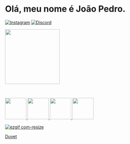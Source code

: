 # Olá, meu nome é João Pedro.
[![Instagram](	https://img.shields.io/badge/Instagram-151515?style=for-the-badge&logo=instagram&logoColor=white)](https://instagram.com/_jprbrasil)
[![Discord](	https://img.shields.io/badge/Discord-151515?style=for-the-badge&logo=instagram&logoColor=white)](https://discordapp.com/users/1077768888068091904)

<div>
	<a href="https://beacons.ai/hagsir">
	<img height=180em" src="https://github-readme-stats.vercel.app/api/top-langs/?username=hagsir&layout=compact&langs_count=16&theme=dark"/> 
</div>
		
## 

<div style="display: inline_block"><br/>
        <img height=70em" src="https://cdn.jsdelivr.net/gh/devicons/devicon/icons/c/c-original.svg" />
        <img height=70em" src="https://cdn.jsdelivr.net/gh/devicons/devicon/icons/python/python-original.svg" />
	<img height=70em" src="https://www.vectorlogo.zone/logos/archlinux/archlinux-icon.svg" /> 
        <img height=70em" src="https://cdn.jsdelivr.net/gh/devicons/devicon/icons/java/java-original.svg" />
</div>

![ezgif com-resize](https://github.com/hagsir/hagsir/assets/83050781/de088324-0ef7-4351-af80-77c92ffe7225)

[Duvet](https://www.youtube.com/watch?v=QmnFNmv6bv4)
